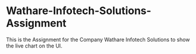 # Wathare-Infotech-Solutions-Assignment
This is the Assignment for the Company Wathare Infotech Solutions to show the live chart on the UI.
